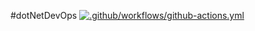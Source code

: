 #dotNetDevOps
[![.github/workflows/github-actions.yml](https://github.com/BryanChasko/dotNetDevOps/actions/workflows/github-actions.yml/badge.svg)](https://github.com/BryanChasko/dotNetDevOps/actions/workflows/github-actions.yml)
